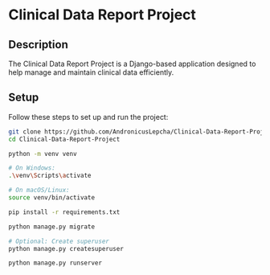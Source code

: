 # Clinical Data Report Project

## Description

The Clinical Data Report Project is a Django-based application designed to help manage and maintain clinical data efficiently.

## Setup

Follow these steps to set up and run the project:

```bash
git clone https://github.com/AndronicusLepcha/Clinical-Data-Report-Project.git
cd Clinical-Data-Report-Project

python -m venv venv

# On Windows:
.\venv\Scripts\activate

# On macOS/Linux:
source venv/bin/activate

pip install -r requirements.txt

python manage.py migrate

# Optional: Create superuser
python manage.py createsuperuser

python manage.py runserver